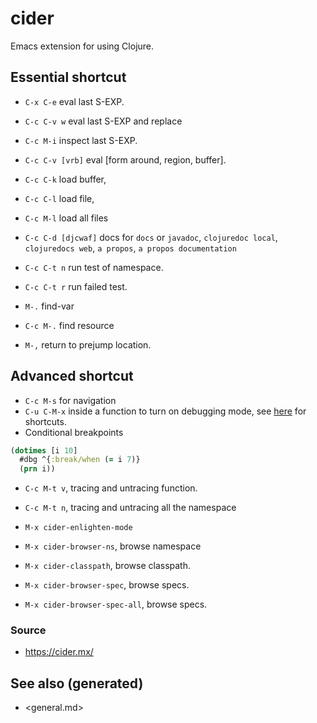 # cider

Emacs extension for using Clojure.


## Essential shortcut

-   `C-x C-e` eval last S-EXP.
-   `C-c C-v w` eval last S-EXP and replace
-   `C-c M-i` inspect last S-EXP.
-   `C-c C-v [vrb]` eval [form around, region, buffer].
-   `C-c C-k` load buffer,
-   `C-c C-l` load file,
-   `C-c M-l` load all files
-   `C-c C-d [djcwaf]` docs for `docs` or `javadoc`, `clojuredoc local`, `clojuredocs web`, `a propos`, `a propos documentation`

-   `C-c C-t n` run test of namespace.
-   `C-c C-t r` run failed test.
-   `M-.` find-var
-   `C-c M-.` find resource
-   `M-,` return to prejump location.


## Advanced shortcut

-   `C-c M-s` for navigation
-   `C-u C-M-x` inside a function to turn on debugging mode, see [here](https://docs.cider.mx/cider/debugging/debugger.html) for shortcuts.
-   Conditional breakpoints

```clojure
(dotimes [i 10]
  #dbg ^{:break/when (= i 7)}
  (prn i))
```

-   `C-c M-t v`, tracing and untracing function.
-   `C-c M-t n`, tracing and untracing all the namespace

-   `M-x cider-enlighten-mode`
-   `M-x cider-browser-ns`, browse namespace
-   `M-x cider-classpath`, browse classpath.
-   `M-x cider-browser-spec`, browse specs.
-   `M-x cider-browser-spec-all`, browse specs.


### Source

-   <https://cider.mx/>


## See also (generated)

-   <general.md>

